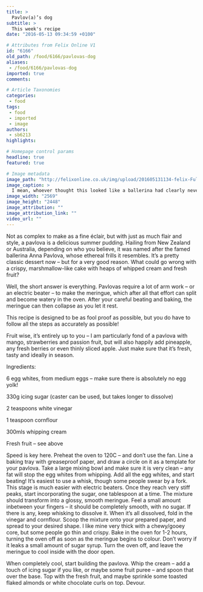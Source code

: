 ```yaml
---
title: >
  Pavlov(a)’s dog
subtitle: >
  This week's recipe
date: "2016-05-13 09:34:59 +0100"

# Attributes from Felix Online V1
id: "6166"
old_path: /food/6166/pavlovas-dog
aliases:
 - /food/6166/pavlovas-dog
imported: true
comments:

# Article Taxonomies
categories:
 - food
tags:
 - food
 - imported
 - image
authors:
 - sb6213
highlights:

# Homepage control params
headline: true
featured: true

# Image metadata
image_path: "http://felixonline.co.uk/img/upload/201605131134-felix-FullSizeRender.jpg"
image_caption: >
  I mean, whoever thought this looked like a ballerina had clearly never actually seen one.
image_width: "2569"
image_height: "2448"
image_attribution: ""
image_attribution_link: ""
video_url: ""
---
```


Not as complex to make as a fine éclair, but with just as much flair and style, a pavlova is a delicious summer pudding. Hailing from New Zealand or Australia, depending on who you believe, it was named after the famed ballerina Anna Pavlova, whose ethereal frills it resembles. It’s a pretty classic dessert now – but for a very good reason. What could go wrong with a crispy, marshmallow-like cake with heaps of whipped cream and fresh fruit?

Well, the short answer is everything. Pavlovas require a lot of arm work – or an electric beater – to make the meringue, which after all that effort can split and become watery in the oven. After your careful beating and baking, the meringue can then collapse as you let it rest.

This recipe is designed to be as fool proof as possible, but you do have to follow all the steps as accurately as possible!

Fruit wise, it’s entirely up to you – I am particularly fond of a pavlova with mango, strawberries and passion fruit, but will also happily add pineapple, any fresh berries or even thinly sliced apple. Just make sure that it’s fresh, tasty and ideally in season.

Ingredients:

6 egg whites, from medium eggs – make sure there is absolutely no egg yolk!

330g icing sugar (caster can be used, but takes longer to dissolve)

2 teaspoons white vinegar

1 teaspoon cornflour

300mls whipping cream

Fresh fruit – see above

Speed is key here. Preheat the oven to 120C – and don’t use the fan. Line a baking tray with greaseproof paper, and draw a circle on it as a template for your pavlova. Take a large mixing bowl and make sure it is very clean – any fat will stop the egg whites from whipping. Add all the egg whites, and start beating! It’s easiest to use a whisk, though some people swear by a fork. This stage is much easier with electric beaters. Once they reach very stiff peaks, start incorporating the sugar, one tablespoon at a time. The mixture should transform into a glossy, smooth meringue. Feel a small amount inbetween your fingers – it should be completely smooth, with no sugar. If there is any, keep whisking to dissolve it. When it’s all dissolved, fold in the vinegar and cornflour. Scoop the mixture onto your prepared paper, and spread to your desired shape. I like mine very thick with a chewy/gooey core, but some people go thin and crispy. Bake in the oven for 1-2 hours, turning the oven off as soon as the meringue begins to colour. Don’t worry if it leaks a small amount of sugar syrup. Turn the oven off, and leave the meringue to cool inside with the door open.

When completely cool, start building the pavlova. Whip the cream – add a touch of icing sugar if you like, or maybe some fruit puree – and spoon that over the base. Top with the fresh fruit, and maybe sprinkle some toasted flaked almonds or white chocolate curls on top.  Devour.
